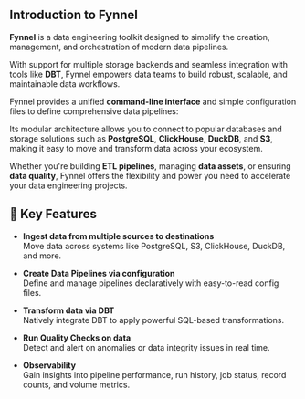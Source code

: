 ## Introduction to Fynnel

**Fynnel** is a data engineering toolkit designed to simplify the creation, management, and orchestration of modern data pipelines.

With support for multiple storage backends and seamless integration with tools like **DBT**, Fynnel empowers data teams to build robust, scalable, and maintainable data workflows.

Fynnel provides a unified **command-line interface** and simple configuration files to define comprehensive data pipelines:

Its modular architecture allows you to connect to popular databases and storage solutions such as **PostgreSQL**, **ClickHouse**, **DuckDB**, and **S3**, making it easy to move and transform data across your ecosystem.

Whether you're building **ETL pipelines**, managing **data assets**, or ensuring **data quality**, Fynnel offers the flexibility and power you need to accelerate your data engineering projects.

## 🔧 Key Features

- **Ingest data from multiple sources to destinations**  
  Move data across systems like PostgreSQL, S3, ClickHouse, DuckDB, and more.

- **Create Data Pipelines via configuration**  
  Define and manage pipelines declaratively with easy-to-read config files.

- **Transform data via DBT**  
  Natively integrate DBT to apply powerful SQL-based transformations.

- **Run Quality Checks on data**  
  Detect and alert on anomalies or data integrity issues in real time.

- **Observability**  
  Gain insights into pipeline performance, run history, job status, record counts, and volume metrics.
